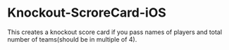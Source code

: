 # Knockout-ScroreCard-iOS
This creates a knockout score card if you pass names of players and total number of teams(should be in multiple of 4).
